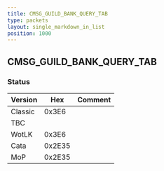```yaml
---
title: CMSG_GUILD_BANK_QUERY_TAB
type: packets
layout: single_markdown_in_list
position: 1000
---
```


## CMSG_GUILD_BANK_QUERY_TAB

### Status

Version    | Hex        | Comment
---------- | ---------- | ---------- 
Classic    | 0x3E6      | 
TBC        |            | 
WotLK      | 0x3E6      | 
Cata       | 0x2E35     | 
MoP        | 0x2E35     | 